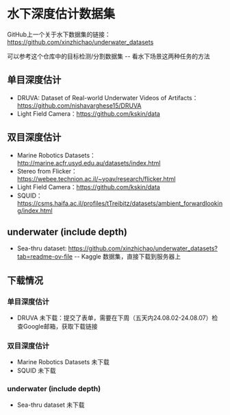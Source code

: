 # 水下深度估计数据集

GitHub上一个关于水下数据集的链接：https://github.com/xinzhichao/underwater_datasets

可以参考这个仓库中的目标检测/分割数据集 -- 看水下场景这两种任务的方法

## 单目深度估计

- DRUVA: Dataset of Real-world Underwater Videos of Artifacts：https://github.com/nishavarghese15/DRUVA
- Light Field Camera：https://github.com/kskin/data

## 双目深度估计

- Marine Robotics Datasets：http://marine.acfr.usyd.edu.au/datasets/index.html
- Stereo from Flicker：https://webee.technion.ac.il/~yoav/research/flicker.html
- Light Field Camera：https://github.com/kskin/data
- SQUID：https://csms.haifa.ac.il/profiles/tTreibitz/datasets/ambient_forwardlooking/index.html

## underwater (include depth)

- Sea-thru dataset: https://github.com/xinzhichao/underwater_datasets?tab=readme-ov-file -- Kaggle 数据集，直接下载到服务器上

## 下载情况

### 单目深度估计

- DRUVA 未下载：提交了表单，需要在下周（五天内24.08.02-24.08.07）检查Google邮箱，获取下载链接

### 双目深度估计

- Marine Robotics Datasets 未下载
- SQUID 未下载

### underwater (include depth)

- Sea-thru dataset 未下载